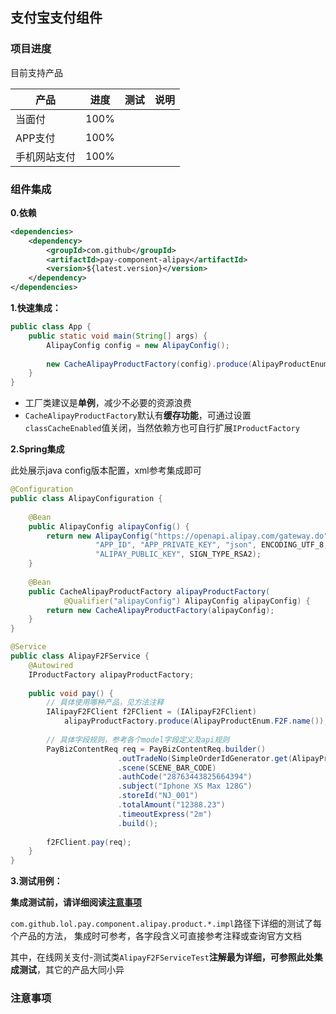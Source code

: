 ## 支付宝支付组件

### 项目进度

目前支持产品

|产品|进度|测试|说明|
|----|----|----|----|
|当面付|100%|||
|APP支付|100%|||
|手机网站支付|100%|||

### 组件集成

**0.依赖**
```xml
<dependencies>
    <dependency>
        <groupId>com.github</groupId>
        <artifactId>pay-component-alipay</artifactId>
        <version>${latest.version}</version>
    </dependency>
</dependencies>
```

**1.快速集成：**
```java
public class App {
    public static void main(String[] args) {
        AlipayConfig config = new AlipayConfig();
        
        new CacheAlipayProductFactory(config).produce(AlipayProductEnum.F2F.name());
    }
}
```

- 工厂类建议是**单例**，减少不必要的资源浪费
- `CacheAlipayProductFactory`默认有**缓存功能**，可通过设置`classCacheEnabled`值关闭，当然依赖方也可自行扩展`IProductFactory`

**2.Spring集成**

此处展示java config版本配置，xml参考集成即可

```java
@Configuration
public class AlipayConfiguration {
    
    @Bean
    public AlipayConfig alipayConfig() {
        return new AlipayConfig("https://openapi.alipay.com/gateway.do",
                   "APP_ID", "APP_PRIVATE_KEY", "json", ENCODING_UTF_8,
                   "ALIPAY_PUBLIC_KEY", SIGN_TYPE_RSA2);
    }
    
    @Bean
    public CacheAlipayProductFactory alipayProductFactory(
            @Qualifier("alipayConfig") AlipayConfig alipayConfig) {
        return new CacheAlipayProductFactory(alipayConfig);
    }
}
```

```java
@Service
public class AlipayF2FService {
    @Autowired
    IProductFactory alipayProductFactory;
    
    public void pay() {
        // 具体使用哪种产品，见方法注释
        IAlipayF2FClient f2FClient = (IAlipayF2FClient) 
            alipayProductFactory.produce(AlipayProductEnum.F2F.name());
        
        // 具体字段规则，参考各个model字段定义及api规则
        PayBizContentReq req = PayBizContentReq.builder()
                        .outTradeNo(SimpleOrderIdGenerator.get(AlipayProductEnum.F2F.name()))
                        .scene(SCENE_BAR_CODE)
                        .authCode("28763443825664394")
                        .subject("Iphone XS Max 128G")
                        .storeId("NJ_001")
                        .totalAmount("12388.23")
                        .timeoutExpress("2m")
                        .build();
        
        f2FClient.pay(req);
    }
}
```


**3.测试用例：**  

**集成测试前，请详细阅读[注意事项](#注意事项)** 

 `com.github.lol.pay.component.alipay.product.*.impl`路径下详细的测试了每个产品的方法，
集成时可参考，各字段含义可直接参考注释或查询官方文档

其中，在线网关支付-测试类`AlipayF2FServiceTest`**注解最为详细，可参照此处集成测试**，其它的产品大同小异

### 注意事项